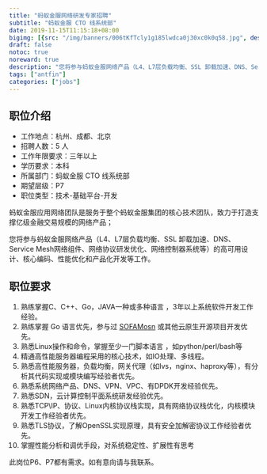 ```yaml
---
title: "蚂蚁金服网络研发专家招聘"
subtitle: "蚂蚁金服 CTO 线系统部"
date: 2019-11-15T11:15:18+08:00
bigimg: [{src: "/img/banners/006tKfTcly1g185lwdca0j30xc0k0q58.jpg", desc: "蚂蚁金服吉祥物"}]
draft: false
notoc: true
noreward: true
description: "您将参与蚂蚁金服网络产品（L4、L7层负载均衡、SSL 卸载加速、DNS、Service Mesh网络组件、网络协议研发优化、网络控制器系统等）的高可用设计、核心编码、性能优化和产品化开发等工作。"
tags: ["antfin"]
categories: ["jobs"]
---
```


## 职位介绍

- 工作地点：杭州、成都、北京
- 招聘人数：5 人
- 工作年限要求：三年以上
- 学历要求：本科
- 所属部门：蚂蚁金服 CTO 线系统部
- 期望层级：P7
- 职位类型：技术-基础平台-开发

蚂蚁金服应用网络团队是服务于整个蚂蚁金服集团的核心技术团队，致力于打造支撑亿级金融交易规模的网络产品；

您将参与蚂蚁金服网络产品（L4、L7层负载均衡、SSL 卸载加速、DNS、Service Mesh网络组件、网络协议研发优化、网络控制器系统等）的高可用设计、核心编码、性能优化和产品化开发等工作。

## 职位要求

1. 熟练掌握C、C++、Go，JAVA一种或多种语言 ，3年以上系统软件开发工作经验。
1. 熟练掌握 Go 语言优先，参与过 [SOFAMosn](https://github.com/sofastack/sofa-mosn) 或其他云原生开源项目开发优先。
1. 熟悉Linux操作和命令，掌握至少一门脚本语言 ，如python/perl/bash等
1. 精通高性能服务器编程采用的核心技术，如IO处理、多线程。
1. 熟悉高性能服务器，负载均衡，网关代理（如lvs，nginx、haproxy等），有分析其代码实现或模块编写经验者优先。
1. 熟悉系统网络产品、DNS、VPN、VPC、有DPDK开发经验优先。
1. 熟悉SDN，云计算控制平面系统研发经验优先。
1. 熟悉TCP\IP、协议、Linux内核协议栈实现，具有网络协议栈优化，内核模块开发工作经验者优先。
1. 熟悉TLS协议，了解OpenSSL实现原理，具有安全加解密协议工作经验者优先。
1. 掌握性能分析和调优手段，对系统稳定性、扩展性有思考

此岗位P6、P7都有需求。如有意向请与我联系。
